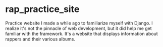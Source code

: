 rap_practice_site
=================

Practice website I made a while ago to familiarize myself with Django. I realize it's not the pinnacle of 
web development, but it did help me get familiar with the framework. It's a website that displays 
information about rappers and their various albums. 
